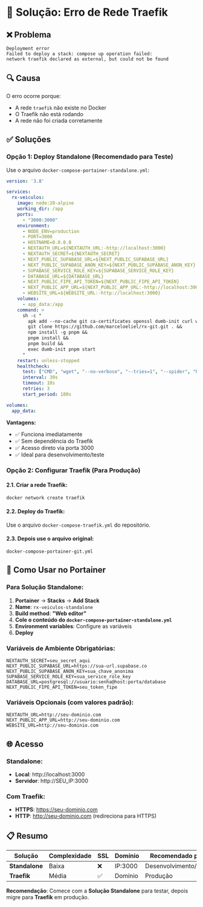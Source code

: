 # 🚨 **Solução: Erro de Rede Traefik**

## **❌ Problema**
```
Deployment error
Failed to deploy a stack: compose up operation failed: 
network traefik declared as external, but could not be found
```

## **🔍 Causa**
O erro ocorre porque:
- A rede `traefik` não existe no Docker
- O Traefik não está rodando
- A rede não foi criada corretamente

## **✅ Soluções**

### **Opção 1: Deploy Standalone (Recomendado para Teste)**

Use o arquivo `docker-compose-portainer-standalone.yml`:

```yaml
version: '3.8'

services:
  rx-veiculos:
    image: node:20-alpine
    working_dir: /app
    ports:
      - "3000:3000"
    environment:
      - NODE_ENV=production
      - PORT=3000
      - HOSTNAME=0.0.0.0
      - NEXTAUTH_URL=${NEXTAUTH_URL:-http://localhost:3000}
      - NEXTAUTH_SECRET=${NEXTAUTH_SECRET}
      - NEXT_PUBLIC_SUPABASE_URL=${NEXT_PUBLIC_SUPABASE_URL}
      - NEXT_PUBLIC_SUPABASE_ANON_KEY=${NEXT_PUBLIC_SUPABASE_ANON_KEY}
      - SUPABASE_SERVICE_ROLE_KEY=${SUPABASE_SERVICE_ROLE_KEY}
      - DATABASE_URL=${DATABASE_URL}
      - NEXT_PUBLIC_FIPE_API_TOKEN=${NEXT_PUBLIC_FIPE_API_TOKEN}
      - NEXT_PUBLIC_APP_URL=${NEXT_PUBLIC_APP_URL:-http://localhost:3000}
      - WEBSITE_URL=${WEBSITE_URL:-http://localhost:3000}
    volumes:
      - app_data:/app
    command: >
      sh -c "
        apk add --no-cache git ca-certificates openssl dumb-init curl wget &&
        git clone https://github.com/marceloeliel/rx-git.git . &&
        npm install -g pnpm &&
        pnpm install &&
        pnpm build &&
        exec dumb-init pnpm start
      "
    restart: unless-stopped
    healthcheck:
      test: ["CMD", "wget", "--no-verbose", "--tries=1", "--spider", "http://localhost:3000"]
      interval: 30s
      timeout: 10s
      retries: 3
      start_period: 180s

volumes:
  app_data:
```

**Vantagens:**
- ✅ Funciona imediatamente
- ✅ Sem dependência do Traefik
- ✅ Acesso direto via porta 3000
- ✅ Ideal para desenvolvimento/teste

### **Opção 2: Configurar Traefik (Para Produção)**

#### **2.1. Criar a rede Traefik:**
```bash
docker network create traefik
```

#### **2.2. Deploy do Traefik:**
Use o arquivo `docker-compose-traefik.yml` do repositório.

#### **2.3. Depois use o arquivo original:**
`docker-compose-portainer-git.yml`

## **🚀 Como Usar no Portainer**

### **Para Solução Standalone:**
1. **Portainer** → **Stacks** → **Add Stack**
2. **Name**: `rx-veiculos-standalone`
3. **Build method**: **"Web editor"**
4. **Cole o conteúdo do `docker-compose-portainer-standalone.yml`**
5. **Environment variables**: Configure as variáveis
6. **Deploy**

### **Variáveis de Ambiente Obrigatórias:**
```env
NEXTAUTH_SECRET=seu_secret_aqui
NEXT_PUBLIC_SUPABASE_URL=https://sua-url.supabase.co
NEXT_PUBLIC_SUPABASE_ANON_KEY=sua_chave_anonima
SUPABASE_SERVICE_ROLE_KEY=sua_service_role_key
DATABASE_URL=postgresql://usuario:senha@host:porta/database
NEXT_PUBLIC_FIPE_API_TOKEN=seu_token_fipe
```

### **Variáveis Opcionais (com valores padrão):**
```env
NEXTAUTH_URL=http://seu-dominio.com
NEXT_PUBLIC_APP_URL=http://seu-dominio.com
WEBSITE_URL=http://seu-dominio.com
```

## **🌐 Acesso**

### **Standalone:**
- **Local**: http://localhost:3000
- **Servidor**: http://SEU_IP:3000

### **Com Traefik:**
- **HTTPS**: https://seu-dominio.com
- **HTTP**: http://seu-dominio.com (redireciona para HTTPS)

## **📋 Resumo**

| Solução | Complexidade | SSL | Domínio | Recomendado para |
|---------|--------------|-----|---------|------------------|
| **Standalone** | Baixa | ❌ | IP:3000 | Desenvolvimento/Teste |
| **Traefik** | Média | ✅ | Domínio | Produção |

**Recomendação**: Comece com a **Solução Standalone** para testar, depois migre para **Traefik** em produção.